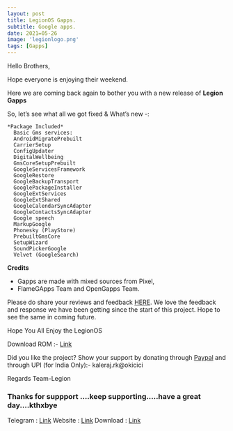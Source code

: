 ```yaml
---
layout: post
title: LegionOS Gapps.
subtitle: Google apps.
date: 2021=05-26
image: 'legionlogo.png'
tags: [Gapps]
---
```

Hello Brothers,

Hope everyone is enjoying their weekend. 

Here we are coming back again to bother you with a new release of **Legion Gapps**

So, let’s see what all we got fixed & What’s new -:

```
*Package Included*
  Basic Gms services:
  AndroidMigratePrebuilt
  CarrierSetup
  ConfigUpdater
  DigitalWellbeing
  GmsCoreSetupPrebuilt
  GoogleServicesFramework
  GoogleRestore
  GoogleBackupTransport
  GooglePackageInstaller
  GoogleExtServices
  GoogleExtShared
  GoogleCalendarSyncAdapter
  GoogleContactsSyncAdapter
  Google speech
  MarkupGoogle
  Phonesky (PlayStore)
  PrebuiltGmsCore
  SetupWizard
  SoundPickerGoogle
  Velvet (GoogleSearch)
```

**Credits**
* Gapps are made with mixed sources from Pixel, 
* FlameGApps Team and OpenGapps Team.


Please do share your reviews and feedback [HERE](https://sourceforge.net/projects/legionrom/reviews). We love the feedback and response we have been getting since the start of this project. Hope to see the same in coming future.

Hope You All Enjoy the LegionOS

Download ROM :- [Link](https://legionos.org/) 

Did you like the project? Show your support by donating through [Paypal](https://paypal.me/rajkale99) and  through UPI (for India Only):- kaleraj.rk@okicici

Regards
Team-Legion

<!--adsense-->
### Thanks for suppport ....keep supporting.....have a great day....kthxbye

Telegram  : [Link](https://t.me/legionos)
Website    : [Link](https://legionos.org/)
Download : [Link](https://legionos.org/download.html)
<!--adsense-->